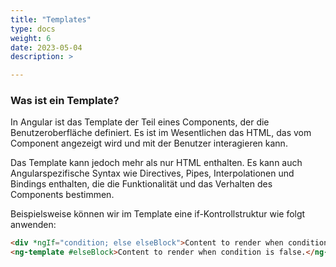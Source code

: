 ```yaml
---
title: "Templates"
type: docs
weight: 6
date: 2023-05-04
description: >

---
```


### Was ist ein Template?
In Angular ist das Template der Teil eines Components, der die Benutzeroberfläche definiert. Es ist im Wesentlichen das HTML, das vom Component angezeigt wird und mit der Benutzer interagieren kann.

Das Template kann jedoch mehr als nur HTML enthalten. Es kann auch Angularspezifische Syntax wie Directives, Pipes, Interpolationen und Bindings enthalten, die die Funktionalität und das Verhalten des Components bestimmen.

Beispielsweise können wir im Template eine if-Kontrollstruktur wie folgt anwenden:
```html
<div *ngIf="condition; else elseBlock">Content to render when condition is true.</div>
<ng-template #elseBlock>Content to render when condition is false.</ng-template>
```

